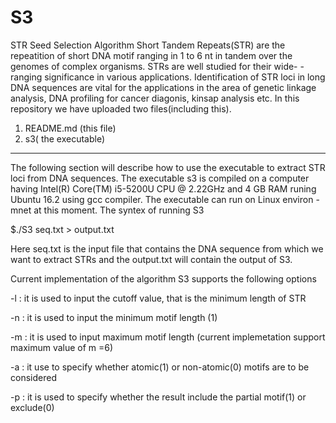 # S3
STR Seed Selection Algorithm
Short Tandem Repeats(STR) are the repeatition of short DNA motif ranging in 1 to 6 nt 
in tandem over the genomes of complex organisms. STRs are well studied for their wide-
-ranging significance in various applications. Identification of STR loci in long DNA
sequences are vital for the applications in the area of genetic linkage analysis, DNA
profiling for cancer diagonis, kinsap analysis etc.
In this repository we have uploaded two files(including this).
1. README.md (this file)
2. s3( the executable)
*************************************************************************************
The following section will describe how to use the executable to extract STR loci from
DNA sequences.
The executable s3 is compiled on a computer having Intel(R) Core(TM) i5-5200U CPU @ 2.22GHz 
and 4 GB RAM runing Ubuntu 16.2 using gcc compiler. The executable can run on Linux environ
-mnet at this moment.
The syntex of running S3

$./S3 seq.txt > output.txt

Here seq.txt is the input file that contains the DNA sequence from which we want to extract STRs 
and the output.txt will contain the output of S3.


Current implementation of the algorithm S3 supports the following options

-l : it is used to input the cutoff value, that is the minimum length of STR

-n : it is used to input the minimum motif length (1)

-m : it is used to input maximum motif length (current implemetation support maximum value of m =6)

-a : it use to specify whether atomic(1) or non-atomic(0) motifs are to be considered

-p : it is used to specify whether the result include the partial motif(1) or exclude(0)


